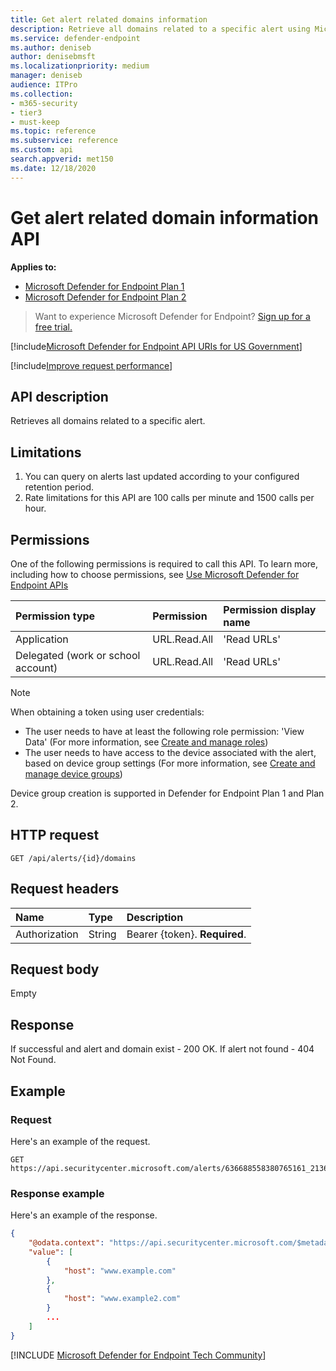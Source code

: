 ```yaml
---
title: Get alert related domains information
description: Retrieve all domains related to a specific alert using Microsoft Defender for Endpoint.
ms.service: defender-endpoint
ms.author: deniseb
author: denisebmsft
ms.localizationpriority: medium
manager: deniseb
audience: ITPro
ms.collection: 
- m365-security
- tier3
- must-keep
ms.topic: reference
ms.subservice: reference
ms.custom: api
search.appverid: met150
ms.date: 12/18/2020
---
```


# Get alert related domain information API

**Applies to:**
- [Microsoft Defender for Endpoint Plan 1](../microsoft-defender-endpoint.md)
- [Microsoft Defender for Endpoint Plan 2](../microsoft-defender-endpoint.md)

> Want to experience Microsoft Defender for Endpoint? [Sign up for a free trial.](https://go.microsoft.com/fwlink/p/?linkid=2225630)

[!include[Microsoft Defender for Endpoint API URIs for US Government](../../includes/microsoft-defender-api-usgov.md)]

[!include[Improve request performance](../../includes/improve-request-performance.md)]

## API description

Retrieves all domains related to a specific alert.

## Limitations

1. You can query on alerts last updated according to your configured retention period.
2. Rate limitations for this API are 100 calls per minute and 1500 calls per hour.

## Permissions

One of the following permissions is required to call this API. To learn more, including how to choose permissions, see [Use Microsoft Defender for Endpoint APIs](apis-intro.md)

Permission type|Permission|Permission display name
:---|:---|:---
Application|URL.Read.All|'Read URLs'
Delegated (work or school account)|URL.Read.All|'Read URLs'

> [!NOTE]
> When obtaining a token using user credentials:
>
> - The user needs to have at least the following role permission: 'View Data' (For more information, see [Create and manage roles](../user-roles.md))
> - The user needs to have access to the device associated with the alert, based on device group settings (For more information, see [Create and manage device groups](../machine-groups.md))
>
> Device group creation is supported in Defender for Endpoint Plan 1 and Plan 2.

## HTTP request

```http
GET /api/alerts/{id}/domains
```

## Request headers

Name|Type|Description
:---|:---|:---
Authorization|String|Bearer {token}. **Required**.

## Request body

Empty

## Response

If successful and alert and domain exist - 200 OK. If alert not found - 404 Not Found.

## Example

### Request

Here's an example of the request.

```http
GET https://api.securitycenter.microsoft.com/alerts/636688558380765161_2136280442/domains
```

### Response example

Here's an example of the response.

```json
{
    "@odata.context": "https://api.securitycenter.microsoft.com/$metadata#Domains",
    "value": [
        {
            "host": "www.example.com"
        },
        {
            "host": "www.example2.com"
        }
        ...
    ]
}
```
[!INCLUDE [Microsoft Defender for Endpoint Tech Community](../../includes/defender-mde-techcommunity.md)]
